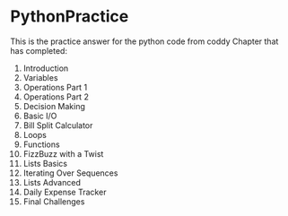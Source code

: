 # PythonPractice
This is the practice answer for the python code from coddy
Chapter that has completed:

1. Introduction
2. Variables
3. Operations Part 1
4. Operations Part 2
5. Decision Making 
6. Basic I/O
7. Bill Split Calculator
8. Loops
9. Functions
10. FizzBuzz with a Twist
11. Lists Basics
12. Iterating Over Sequences
13. Lists Advanced
14. Daily Expense Tracker
15. Final Challenges


